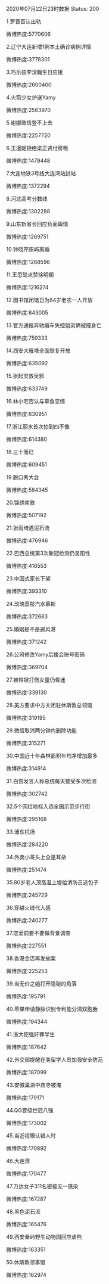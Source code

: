 2020年07月22日23时数据
Status: 200

1.罗晋否认出轨

微博热度:5770606

2.辽宁大连新增1例本土确诊病例详情

微博热度:3778301

3.巧乐兹李汶翰生日应援

微博热度:2600400

4.火箭少女护送Yamy

微博热度:2563970

5.谢娜微信登不上去

微博热度:2257720

6.王漫妮拒绝梁正贤付房租

微博热度:1479448

7.大连地铁3号线大连湾站封站

微博热度:1372294

8.河北高考分数线

微博热度:1302288

9.山东新省长回应负面舆情

微博热度:1269751

10.钟晓芹陈屿离婚

微博热度:1268596

11.王思聪点赞徐明朝

微博热度:1216274

12.图书馆闭馆日为84岁老农一人开放

微博热度:843005

13.官方通报奔驰婚车失控姐弟俩被撞身亡

微博热度:759333

14.西安大雁塔全面恢复开放

微博热度:635092

15.张起灵救吴邪

微博热度:633749

16.林小宅否认与草鱼恋情

微博热度:630951

17.浙江丽水首次拍到四不像

微博热度:614380

18.三十而已

微博热度:609451

19.脱口秀大会

微博热度:584345

20.锦绣南歌

微博热度:507192

21.张雨绮遇泥石流

微博热度:476946

22.巴西总统第3次新冠检测仍呈阳性

微博热度:416553

23.中国式家长下架

微博热度:393310

24.玫瑰荔枝汽水慕斯

微博热度:372683

25.婚姻是不是避风港

微博热度:371242

26.公司修改Yamy后援会账号密码

微博热度:369704

27.被铁锨打伤女童仍昏迷

微博热度:339130

28.美方要求中方关闭驻休斯敦总领馆

微博热度:319195

29.微信取消两分钟内删除功能

微博热度:315271

30.中国近十年森林面积年均净增加最多

微博热度:314914

31.白宫发言人称总统每天接受多次检测

微博热度:302742

32.5个网红地标入选全国示范步行街

微博热度:295168

33.浦东机场

微博热度:284220

34.外卖小哥头上全是耳朵

微博热度:251474

35.80岁老人顶高温上堤给消防员送包子

微博热度:245729

36.穿越火线代入感

微博热度:240277

37.恋爱前要不要做背景调查

微博热度:227551

38.香港金店再发劫案

微博热度:225253

39.当无价之姐打开隐秘的角落

微博热度:195791

40.苹果申请静脉识别专利能分清双胞胎

微博热度:194344

41.浙大犯强奸罪学生

微博热度:187642

42.外交部提醒在美留学人员加强安全防范

微博热度:187099

43.安徽巢湖中庙寺被淹

微博热度:179171

44.QG晋级世冠八强

微博热度:173002

45.当近视眼认错人时

微博热度:170892

46.大连湾

微博热度:170477

47.万达女子311名密接无一感染

微博热度:167287

48.黑色泥石流

微博热度:165476

49.西安秦岭野生动物园回应虐熊

微博热度:163351

50.休斯敦领事馆

微博热度:162974

